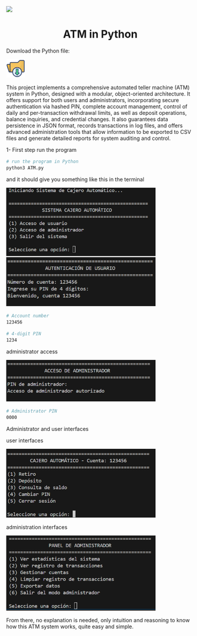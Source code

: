 <img src="Data/Banner-Python.web" />
<h1 align="center" >ATM in Python</h1>

<p>Download the Python file: </p>
  <a href="https://github.com/user-attachments/files/22417929/ATM.py">
    <img src="Data/Descargas.png" alt="Descargas" width="50"/>
  </a>

<p>This project implements a comprehensive automated teller machine (ATM) system in Python, designed with a modular, object-oriented architecture. It offers support for both users and administrators, incorporating secure authentication via hashed PIN, complete account management, control of daily and per-transaction withdrawal limits, as well as deposit operations, balance inquiries, and credential changes. It also guarantees data persistence in JSON format, records transactions in log files, and offers advanced administration tools that allow information to be exported to CSV files and generate detailed reports for system auditing and control.</p>

<p>1- First step run the program</p>

```bash
# run the program in Python
python3 ATM.py
```
<p>and it should give you something like this in the terminal</p>
<img src="Data/Inicio.png" width="400" />

<img src="Data/Auteticacion de usuario.png" width="400" />

```bash
# Account number
123456
```

```bash
# 4-digit PIN
1234
```

<p>administrator access</p>
<img src="Data/Acceso administrador.png" width="400" />

```bash
# Administrator PIN
0000
```

<p>Administrator and user interfaces</p>

<p>user interfaces</p>
<img src="Data/interfas de usuario.png" width="400" />

<p>administration interfaces</p>
<img src="Data/interfaz de administrador.png" width="400" />

<p>From there, no explanation is needed, only intuition and reasoning to know how this ATM system works, quite easy and simple.</p>
